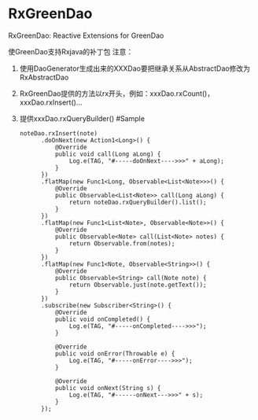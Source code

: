 # RxGreenDao
RxGreenDao: Reactive Extensions for GreenDao

使GreenDao支持Rxjava的补丁包
注意：
1.    使用DaoGenerator生成出来的XXXDao要把继承关系从AbstractDao修改为RxAbstractDao
2.    RxGreenDao提供的方法以rx开头，例如：xxxDao.rxCount()，xxxDao.rxInsert()...
3.    提供xxxDao.rxQueryBuilder()
#Sample

          noteDao.rxInsert(note)
                .doOnNext(new Action1<Long>() {
                    @Override
                    public void call(Long aLong) {
                        Log.e(TAG, "#-----doOnNext---->>>" + aLong);
                    }
                })
                .flatMap(new Func1<Long, Observable<List<Note>>>() {
                    @Override
                    public Observable<List<Note>> call(Long aLong) {
                        return noteDao.rxQueryBuilder().list();
                    }
                })
                .flatMap(new Func1<List<Note>, Observable<Note>>() {
                    @Override
                    public Observable<Note> call(List<Note> notes) {
                        return Observable.from(notes);
                    }
                })
                .flatMap(new Func1<Note, Observable<String>>() {
                    @Override
                    public Observable<String> call(Note note) {
                        return Observable.just(note.getText());
                    }
                })
                .subscribe(new Subscriber<String>() {
                    @Override
                    public void onCompleted() {
                        Log.e(TAG, "#-----onCompleted---->>>");
                    }

                    @Override
                    public void onError(Throwable e) {
                        Log.e(TAG, "#-----onError---->>>");
                    }

                    @Override
                    public void onNext(String s) {
                        Log.e(TAG, "#------onNext--->>>" + s);
                    }
                });


